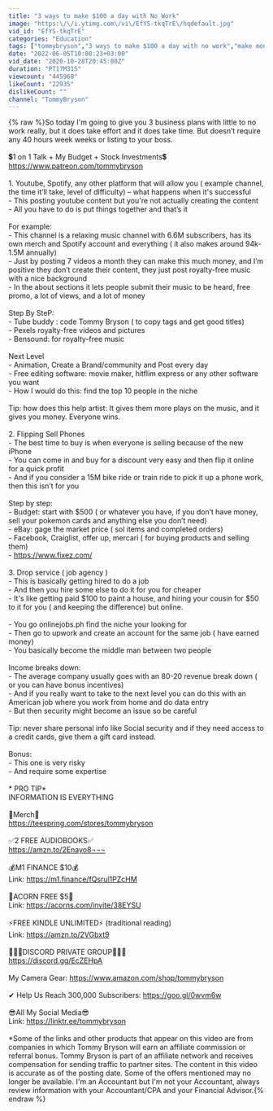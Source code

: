 ```yaml
---
title: "3 ways to make $100 a day with No Work"
image: "https:\/\/i.ytimg.com\/vi\/EfYS-tkqTrE\/hqdefault.jpg"
vid_id: "EfYS-tkqTrE"
categories: "Education"
tags: ["tommybryson","3 ways to make $100 a day with no work","make money online"]
date: "2022-06-05T10:00:23+03:00"
vid_date: "2020-10-28T20:45:00Z"
duration: "PT17M31S"
viewcount: "445968"
likeCount: "22935"
dislikeCount: ""
channel: "TommyBryson"
---
```

{% raw %}So today I'm going to give you 3 business plans with little to no work really, but it does take effort and it does take time. But doesn’t require any 40 hours week weeks or listing to your boss. <br /><br />💲1 on 1 Talk + My Budget + Stock Investments💲<br /><a rel="nofollow" target="blank" href="https://www.patreon.com/tommybryson">https://www.patreon.com/tommybryson</a><br /><br />1. Youtube, Spotify, any other platform that will allow you ( example channel, the time it’ll take, level of difficulty) – what happens when it's successful <br />- This posting youtube content but you're not actually creating the content <br />- All you have to do is put things together and that’s it <br /><br />For example: <br />- This channel is a relaxing music channel with 6.6M subscribers, has its own merch and Spotify account and everything ( it also makes around 94k-1.5M annually) <br />- Just by posting 7 videos a month they can make this much money, and I’m positive they don’t create their content, they just post royalty-free music with a nice background <br />- In the about sections it lets people submit their music to be heard, free promo, a lot of views, and a lot of money  <br /><br />Step By SteP: <br />- Tube buddy : code Tommy Bryson ( to copy tags and get good titles) <br />- Pexels royalty-free videos and pictures <br />- Bensound: for royalty-free music <br /><br />Next Level <br />- Animation, Create a Brand/community and Post every day <br />- Free editing software: movie maker, hitflim express or any other software you want<br />- How I would do this: find the top 10 people in the niche <br /><br />Tip: how does this help artist: It gives them more plays on the music, and it gives you money. Everyone wins. <br /><br />2. Flipping Sell Phones <br />- The best time to buy is when everyone is selling because of the new iPhone <br />- You can come in and buy for a discount very easy and then flip it online for a quick profit <br />- And if you consider a 15M bike ride or train ride to pick it up a phone work, then this isn’t for you <br /><br />Step by step: <br />- Budget: start with $500 ( or whatever you have, if you don’t have money, sell your pokemon cards and anything else you don’t need) <br />- eBay: gage the market price ( sol items and completed orders) <br />- Facebook, Craiglist, offer up, mercari ( for buying products and selling them) <br />- <a rel="nofollow" target="blank" href="https://www.fixez.com/">https://www.fixez.com/</a><br /><br />3. Drop service  ( job agency ) <br />- This is basically getting hired to do a job <br />- And then you hire some else to do it for you for cheaper <br />- It's like getting paid $100 to paint a house, and hiring your cousin for $50 to it for you ( and keeping the difference) but online. <br /><br />- You go onlinejobs.ph find the niche your looking for <br />- Then go to upwork and create an account for the same job ( have earned money) <br />- You basically become the middle man between two people <br /><br />Income breaks down: <br />- The average company usually goes with an 80-20 revenue break down ( or you can have bonus incentives) <br />- And if you really want to take to the next level you can do this with an American job where you work from home and do data entry <br />- But then security might become an issue so be careful <br /><br />Tip: never share personal info like Social security and if they need access to a credit cards, give them a gift card instead. <br /><br />Bonus: <br />- This one is very risky <br />- And require some expertise <br /><br />                                          * PRO TIP*<br />                      INFORMATION IS EVERYTHING<br /><br />👕Merch👕<br /><a rel="nofollow" target="blank" href="https://teespring.com/stores/tommybryson">https://teespring.com/stores/tommybryson</a><br /><br />✅2 FREE AUDIOBOOKS✅<br /><a rel="nofollow" target="blank" href="https://amzn.to/2Enayo8¬¬¬">https://amzn.to/2Enayo8¬¬¬</a><br /><br />💰M1 FINANCE $10💰<br />Link: <a rel="nofollow" target="blank" href="https://m1.finance/fQsrul1PZcHM">https://m1.finance/fQsrul1PZcHM</a><br /><br />🎁ACORN FREE $5🎁<br />Link: <a rel="nofollow" target="blank" href="https://acorns.com/invite/38EYSU">https://acorns.com/invite/38EYSU</a><br /><br />⚡FREE KINDLE UNLIMITED⚡ (traditional reading)<br />Link: <a rel="nofollow" target="blank" href="https://amzn.to/2VGbxt9">https://amzn.to/2VGbxt9</a><br /><br />👨🏽‍💻DISCORD PRIVATE GROUP👨🏽‍💻 <br /><a rel="nofollow" target="blank" href="https://discord.gg/EcZEHpA">https://discord.gg/EcZEHpA</a><br /><br />My Camera Gear: <a rel="nofollow" target="blank" href="https://www.amazon.com/shop/tommybryson">https://www.amazon.com/shop/tommybryson</a><br /><br />✔ Help Us Reach 300,000 Subscribers: <a rel="nofollow" target="blank" href="https://goo.gl/0wvm6w">https://goo.gl/0wvm6w</a><br /><br />😎All My Social Media😎<br />Link: <a rel="nofollow" target="blank" href="https://linktr.ee/tommybryson">https://linktr.ee/tommybryson</a><br /><br />*Some of the links and other products that appear on this video are from companies in which Tommy Bryson will earn an affiliate commission or referral bonus. Tommy Bryson is part of an affiliate network and receives compensation for sending traffic to partner sites. The content in this video is accurate as of the posting date. Some of the offers mentioned may no longer be available. I'm an Accountant but I'm not your Accountant, always review information with your Accountant/CPA and your Financial Advisor.{% endraw %}

